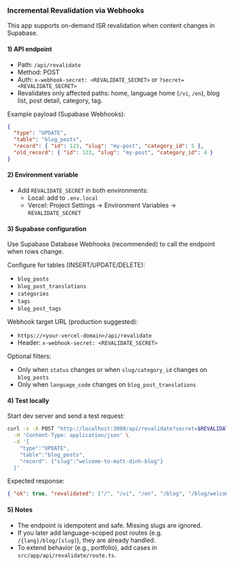 ### Incremental Revalidation via Webhooks

This app supports on-demand ISR revalidation when content changes in Supabase.

#### 1) API endpoint
- Path: `/api/revalidate`
- Method: POST
- Auth: `x-webhook-secret: <REVALIDATE_SECRET>` or `?secret=<REVALIDATE_SECRET>`
- Revalidates only affected paths: home, language home (`/vi`, `/en`), blog list, post detail, category, tag.

Example payload (Supabase Webhooks):
```json
{
  "type": "UPDATE",
  "table": "blog_posts",
  "record": { "id": 123, "slug": "my-post", "category_id": 5 },
  "old_record": { "id": 123, "slug": "my-post", "category_id": 4 }
}
```

#### 2) Environment variable
- Add `REVALIDATE_SECRET` in both environments:
  - Local: add to `.env.local`
  - Vercel: Project Settings → Environment Variables → `REVALIDATE_SECRET`

#### 3) Supabase configuration
Use Supabase Database Webhooks (recommended) to call the endpoint when rows change.

Configure for tables (INSERT/UPDATE/DELETE):
- `blog_posts`
- `blog_post_translations`
- `categories`
- `tags`
- `blog_post_tags`

Webhook target URL (production suggested):
- `https://<your-vercel-domain>/api/revalidate`
- Header: `x-webhook-secret: <REVALIDATE_SECRET>`

Optional filters:
- Only when `status` changes or when `slug/category_id` changes on `blog_posts`
- Only when `language_code` changes on `blog_post_translations`

#### 4) Test locally
Start dev server and send a test request:
```bash
curl -s -X POST "http://localhost:3000/api/revalidate?secret=$REVALIDATE_SECRET" \
  -H 'Content-Type: application/json' \
  -d '{
    "type":"UPDATE",
    "table":"blog_posts",
    "record": {"slug":"welcome-to-matt-dinh-blog"}
  }'
```

Expected response:
```json
{ "ok": true, "revalidated": ["/", "/vi", "/en", "/blog", "/blog/welcome-to-matt-dinh-blog"], "type": "UPDATE", "table": "blog_posts" }
```

#### 5) Notes
- The endpoint is idempotent and safe. Missing slugs are ignored.
- If you later add language-scoped post routes (e.g. `/{lang}/blog/[slug]`), they are already handled.
- To extend behavior (e.g., portfolio), add cases in `src/app/api/revalidate/route.ts`. 